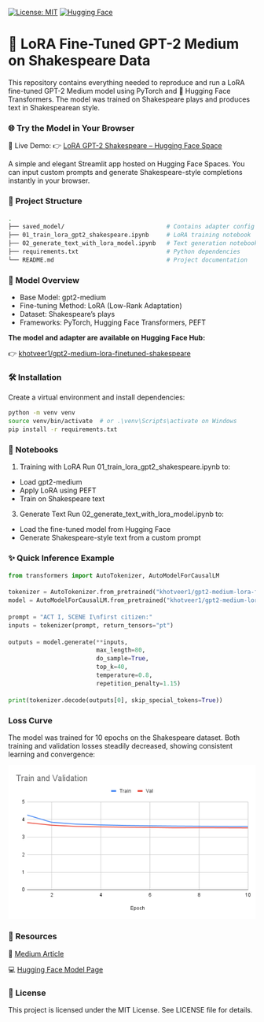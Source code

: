 [![License: MIT](https://img.shields.io/badge/License-MIT-yellow.svg)](LICENSE)
[![Hugging Face](https://img.shields.io/badge/model-HuggingFace-blue)](https://huggingface.co/khotveer1/custom-gpt-pytorch-shakespeare)

# 🚀 LoRA Fine-Tuned GPT-2 Medium on Shakespeare Data

This repository contains everything needed to reproduce and run a LoRA fine-tuned GPT-2 Medium model using PyTorch and 🤗 Hugging Face Transformers. The model was trained on Shakespeare plays and produces text in Shakespearean style.


### 🌐 Try the Model in Your Browser
🧪 Live Demo:
👉 [LoRA GPT-2 Shakespeare – Hugging Face Space](https://khotveer1-gpt2-shakespeare-ui.hf.space/?logs=container&__theme=system&deep_link=CpRQO5WGNOA)

A simple and elegant Streamlit app hosted on Hugging Face Spaces. You can input custom prompts and generate Shakespeare-style completions instantly in your browser.


### 📁 Project Structure

```bash 
.
├── saved_model/                             # Contains adapter config and model weights
├── 01_train_lora_gpt2_shakespeare.ipynb     # LoRA training notebook
├── 02_generate_text_with_lora_model.ipynb   # Text generation notebook using the fine-tuned model
├── requirements.txt                         # Python dependencies
└── README.md                                # Project documentation
```


### 🧠 Model Overview
- Base Model: gpt2-medium
- Fine-tuning Method: LoRA (Low-Rank Adaptation)
- Dataset: Shakespeare’s plays
- Frameworks: PyTorch, Hugging Face Transformers, PEFT

**The model and adapter are available on Hugging Face Hub:**
  
👉 [khotveer1/gpt2-medium-lora-finetuned-shakespeare](https://huggingface.co/khotveer1/gpt2-medium-lora-finetuned-shakespeare)


### 🛠 Installation
Create a virtual environment and install dependencies:
```bash
python -m venv venv
source venv/bin/activate  # or .\venv\Scripts\activate on Windows
pip install -r requirements.txt
```


### 📓 Notebooks

1. Training with LoRA
Run 01_train_lora_gpt2_shakespeare.ipynb to:

- Load gpt2-medium
- Apply LoRA using PEFT
- Train on Shakespeare text

3. Generate Text
Run 02_generate_text_with_lora_model.ipynb to:

- Load the fine-tuned model from Hugging Face
- Generate Shakespeare-style text from a custom prompt


### ✨ Quick Inference Example

```python
from transformers import AutoTokenizer, AutoModelForCausalLM

tokenizer = AutoTokenizer.from_pretrained("khotveer1/gpt2-medium-lora-finetuned-shakespeare")
model = AutoModelForCausalLM.from_pretrained("khotveer1/gpt2-medium-lora-finetuned-shakespeare")

prompt = "ACT I, SCENE I\nfirst citizen:"
inputs = tokenizer(prompt, return_tensors="pt")

outputs = model.generate(**inputs, 
                         max_length=80,
                         do_sample=True,
                         top_k=40,
                         temperature=0.8,
                         repetition_penalty=1.15)

print(tokenizer.decode(outputs[0], skip_special_tokens=True))
```

### Loss Curve

The model was trained for 10 epochs on the Shakespeare dataset. Both training and validation losses steadily decreased, showing consistent learning and convergence:

![Training Loss Curve](assets/loss_graph.png)


### 🔗 Resources

🧠 [Medium Article]()

💻 [Hugging Face Model Page](https://huggingface.co/khotveer1/gpt2-medium-lora-finetuned-shakespeare)


### 📄 License

This project is licensed under the MIT License. See LICENSE file for details.





